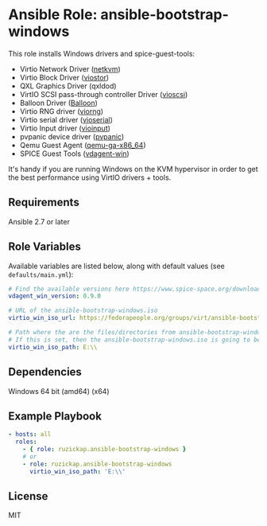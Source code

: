 # Ansible Role: ansible-bootstrap-windows

This role installs Windows drivers and spice-guest-tools:

* Virtio Network Driver ([netkvm](https://github.com/ansible-bootstrap-windows/kvm-guest-drivers-windows/tree/master/NetKVM))
* Virtio Block Driver ([viostor](https://github.com/ansible-bootstrap-windows/kvm-guest-drivers-windows/tree/master/viostor))
* QXL Graphics Driver (qxldod)
* VirtIO SCSI pass-through controller Driver ([vioscsi](https://github.com/ansible-bootstrap-windows/kvm-guest-drivers-windows/tree/master/vioscsi))
* Balloon Driver ([Balloon](https://github.com/ansible-bootstrap-windows/kvm-guest-drivers-windows/tree/master/Balloon))
* Virtio RNG driver ([viorng](https://github.com/ansible-bootstrap-windows/kvm-guest-drivers-windows/tree/master/viorng))
* Virtio serial driver ([vioserial](https://github.com/ansible-bootstrap-windows/kvm-guest-drivers-windows/tree/master/vioserial))
* Virtio Input driver ([vioinput](https://github.com/ansible-bootstrap-windows/kvm-guest-drivers-windows/tree/master/vioinput))
* pvpanic device driver ([pvpanic](https://github.com/ansible-bootstrap-windows/kvm-guest-drivers-windows/tree/master/pvpanic))
* Qemu Guest Agent ([qemu-ga-x86_64](https://wiki.libvirt.org/page/Qemu_guest_agent))
* SPICE Guest Tools ([vdagent-win](https://www.spice-space.org))

It's handy if you are running Windows on the KVM hypervisor in order to get the best performance using VirtIO drivers + tools.

## Requirements

Ansible 2.7 or later

## Role Variables

Available variables are listed below, along with default values
(see `defaults/main.yml`):

```yaml
# Find the available versions here https://www.spice-space.org/download/windows/vdagent/
vdagent_win_version: 0.9.0

# URL of the ansible-bootstrap-windows.iso
virtio_win_iso_url: https://fedorapeople.org/groups/virt/ansible-bootstrap-windows/direct-downloads/latest-virtio/ansible-bootstrap-windows.iso

# Path where the are the files/directories from ansible-bootstrap-windows.iso (usually CD-ROM).
# If this is set, then the ansible-bootstrap-windows.iso is going to be downloaded.
virtio_win_iso_path: E:\\
```

## Dependencies

Windows 64 bit (amd64) (x64)

## Example Playbook

```yaml
- hosts: all
  roles:
    - { role: ruzickap.ansible-bootstrap-windows }
    # or
    - role: ruzickap.ansible-bootstrap-windows
      virtio_win_iso_path: 'E:\\'
```

## License

MIT

